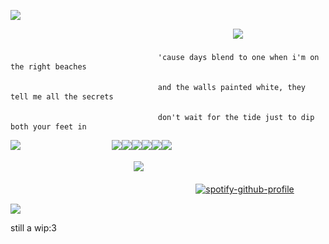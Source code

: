 ![](https://64.media.tumblr.com/29aa695ed02a2247bb07211e2364a741/2967e7f804e4acb6-2e/s2048x3072/6a276a8744d8b96176fed4c617c1ffba4b597819.pnj)

ㅤㅤㅤㅤㅤㅤㅤㅤㅤㅤㅤㅤㅤㅤㅤㅤㅤㅤ ㅤㅤㅤㅤㅤㅤㅤㅤㅤ ![](https://komarev.com/ghpvc/?username=sohodolls&color=b59683&label=ρrofιᥣᥱ+vιᥱws)

ㅤㅤㅤㅤㅤㅤㅤㅤㅤㅤㅤㅤㅤㅤㅤㅤㅤㅤ `'cause days blend to one when i'm on the right beaches`

ㅤㅤㅤㅤㅤㅤㅤㅤㅤㅤㅤㅤㅤㅤㅤㅤㅤㅤ `and the walls painted white, they tell me all the secrets`

ㅤㅤㅤㅤㅤㅤㅤㅤㅤㅤㅤㅤㅤㅤㅤㅤㅤㅤ `don't wait for the tide just to dip both your feet in`

![](https://files.catbox.moe/zalgv2.gif)ㅤㅤㅤㅤㅤㅤㅤㅤㅤㅤㅤ ![](https://64.media.tumblr.com/3fe88a3f2b85c99b5cb619abbd8bb79f/66eff9bff5b6d93a-76/s100x200/cb4bf09ac6977b2e64ea4b18f52cdda5e305f5b9.pnj)![](https://64.media.tumblr.com/271076d3365db56aeda7f2d2dd7ab5d0/66eff9bff5b6d93a-89/s100x200/cbf8ef4bcc29a133442542734579f4e6a45bc5ca.pnj)![](https://64.media.tumblr.com/4960b2353a9e5ac1df0b3e8da0c539a7/66eff9bff5b6d93a-61/s100x200/1aa1432d2da826c51143ce8e65363afd65b4d87d.gif)![](https://64.media.tumblr.com/2c95c10afa093d838dfa70ce42b53694/66eff9bff5b6d93a-33/s100x200/1fa2a808f54d5fd84349983c4319092ef0403253.gif)![](https://64.media.tumblr.com/55f6d41e47912c9ad5328877046b0c23/66eff9bff5b6d93a-ef/s100x200/ffc58e97d4a5fd1310b4925a8d1506ed6468e942.pnj)![](https://64.media.tumblr.com/c663c2c3ed8b09236b3063a0f6b64dba/66eff9bff5b6d93a-d8/s100x200/5498c6694c127c2d3ee6008b01ab2607062633b7.pnj)

ㅤㅤㅤㅤㅤㅤㅤㅤㅤㅤㅤㅤㅤㅤㅤ ![](https://files.catbox.moe/npgee2.gif)

ㅤㅤㅤㅤㅤㅤㅤㅤㅤㅤㅤㅤㅤㅤㅤㅤㅤㅤㅤㅤㅤㅤㅤ[![spotify-github-profile](https://spotify-github-profile.kittinanx.com/api/view?uid=31fervdbs2otbilqygeebazqbjdm&cover_image=true&theme=novatorem&show_offline=false&background_color=000000&interchange=false&bar_color=53b14f&bar_color_cover=false)](https://github.com/kittinan/spotify-github-profile)

![](https://64.media.tumblr.com/29aa695ed02a2247bb07211e2364a741/2967e7f804e4acb6-2e/s2048x3072/6a276a8744d8b96176fed4c617c1ffba4b597819.pnj)




still a wip:3

